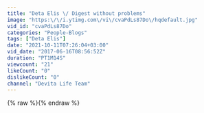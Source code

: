 ```yaml
---
title: "Deta Elis \/ Digest without problems"
image: "https:\/\/i.ytimg.com\/vi\/cvaPdLs87Do\/hqdefault.jpg"
vid_id: "cvaPdLs87Do"
categories: "People-Blogs"
tags: ["Deta Elis"]
date: "2021-10-11T07:26:04+03:00"
vid_date: "2017-06-16T08:56:52Z"
duration: "PT1M14S"
viewcount: "21"
likeCount: "0"
dislikeCount: "0"
channel: "Devita Life Team"
---
```

{% raw %}{% endraw %}
